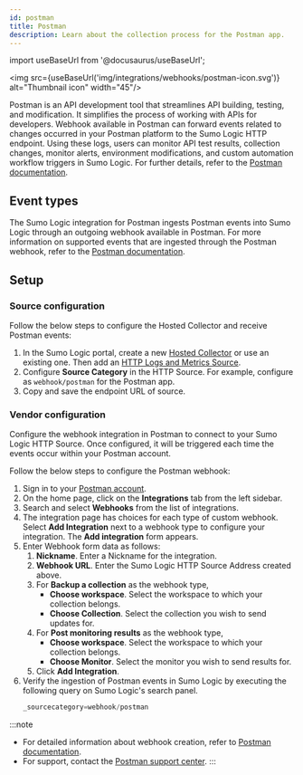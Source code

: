 ```yaml
---
id: postman
title: Postman
description: Learn about the collection process for the Postman app.
---
```

import useBaseUrl from '@docusaurus/useBaseUrl';

<img src={useBaseUrl('img/integrations/webhooks/postman-icon.svg')} alt="Thumbnail icon" width="45"/>

Postman is an API development tool that streamlines API building, testing, and modification. It simplifies the process of working with APIs for developers. Webhook available in Postman can forward events related to changes occurred in your Postman platform to the Sumo Logic HTTP endpoint. Using these logs, users can monitor API test results, collection changes, monitor alerts, environment modifications, and custom automation workflow triggers in Sumo Logic. For further details, refer to the [Postman documentation](https://learning.postman.com/docs/introduction/overview/).

## Event types

The Sumo Logic integration for Postman ingests Postman events into Sumo Logic through an outgoing webhook available in Postman. For more information on supported events that are ingested through the Postman webhook, refer to the [Postman documentation](https://learning.postman.com/docs/integrations/webhooks/).

## Setup

### Source configuration

Follow the below steps to configure the Hosted Collector and receive Postman events:

1. In the Sumo Logic portal, create a new [Hosted Collector](/docs/send-data/hosted-collectors/configure-hosted-collector/) or use an existing one. Then add an [HTTP Logs and Metrics Source](/docs/send-data/hosted-collectors/http-source/logs-metrics#configure-an-httplogs-and-metrics-source).
2. Configure **Source Category** in the HTTP Source. For example, configure as `webhook/postman` for the Postman app.
3. Copy and save the endpoint URL of source.

### Vendor configuration

Configure the webhook integration in Postman to connect to your Sumo Logic HTTP Source. Once configured, it will be triggered each time the events occur within your Postman account.

Follow the below steps to configure the Postman webhook:

1. Sign in to your [Postman account](https://identity.getpostman.com/login?continue=https%3A%2F%2Fgo.postman.co%2Fbuild).
1. On the home page, click on the **Integrations** tab from the left sidebar.
1. Search and select **Webhooks** from the list of integrations.
1. The integration page has choices for each type of custom webhook. Select **Add Integration** next to a webhook type to configure your integration. The **Add integration** form appears.
1. Enter Webhook form data as follows:
    1. **Nickname**. Enter a Nickname for the integration.
    1. **Webhook URL**. Enter the Sumo Logic HTTP Source Address created above.
    1. For **Backup a collection** as the webhook type,
        - **Choose workspace**. Select the workspace to which your collection belongs.
        - **Choose Collection**. Select the collection you wish to send updates for.
    1. For **Post monitoring results** as the webhook type,
        - **Choose workspace**. Select the workspace to which your collection belongs.
        - **Choose Monitor**. Select the monitor you wish to send results for.
    1. Click **Add Integration**.
1. Verify the ingestion of Postman events in Sumo Logic by executing the following query on Sumo Logic's search panel.
    ```sql
    _sourcecategory=webhook/postman
    ```

:::note
- For detailed information about webhook creation, refer to [Postman documentation](https://learning.postman.com/docs/integrations/webhooks/).
- For support, contact the [Postman support center](https://support.postman.com/hc/en-us).
:::
